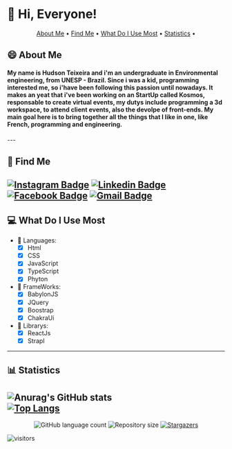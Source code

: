 <h1>👋 Hi, Everyone!</h1>
<p align="center">
 <a href="#-about-me">About Me</a> •
 <a href="#-find-me">Find Me</a> •
 <a href="#-what-do-i-use-most">What Do I Use Most</a> •
 <a href="#-statistics">Statistics</a> •
</p>

## 😄 About Me
<h4>My name is Hudson Teixeira and i'm an undergraduate in Environmental engineering, from UNESP - Brazil. Since i was a kid, programming interested me, so i'have been following this passion until nowadays. It makes an yeat that i've been working on an StartUp called Kosmos, responsable to create virtual events, my dutys include programming a 3d workspace, to attend client events, also the devolpe of front-ends. My main goal here is to bring together all the things that I like in one, like French, programming and engineering.</h4>
---

## 📲 Find Me
[![Instagram Badge](https://img.shields.io/badge/-@hudson_teixeira_-E4405F?style=for-the-badge&logo=instagram&logoColor=white&link=https://www.instagram.com/hudson_teixeira_/)](https://www.instagram.com/hudson_teixeira_/) 
[![Linkedin Badge](https://img.shields.io/badge/-LinkedIn-0077B5?style=for-the-badge&logo=linkedin&logoColor=white&link=https://www.linkedin.com/in/hudson-thadeu-teixeira/)](
https://www.linkedin.com/in/hudson-thadeu-teixeira/) 
[![Facebook Badge](https://img.shields.io/badge/Facebook-1877F2?style=for-the-badge&logo=facebook&logoColor=white&link=https://www.facebook.com/hudson.friend.56/)](https://www.facebook.com/hudson.friend.56/)
[![Gmail Badge](https://img.shields.io/badge/-hudson.thadeu.teixeira@gmail.com-D14836?style=for-the-badge&logo=gmail&logoColor=white&link=mailto:hudson.thadeu.teixeira@gmail.com)](mailto:hudson.thadeu.teixeira@gmail.com)
---

## 💻 What Do I Use Most

- 📕 Languages:
  - [x] Html
  - [x] CSS
  - [x] JavaScript
  - [x] TypeScript
  - [x] Phyton
  
- 📙 FrameWorks:
  - [x] BabylonJS
  - [x] JQuery
  - [x] Boostrap
  - [x] ChakraUi
  
- 📘 Librarys:
  - [x] ReactJs
  - [x] StrapI
---

## 📊 Statistics
![Anurag's GitHub stats](https://github-readme-stats.vercel.app/api?username=hudsontteixeira&show_icons=true&theme=radical)
<br/>
[![Top Langs](https://github-readme-stats.vercel.app/api/top-langs/?username=hudsontteixeira&layout=compact)](https://github.com/anuraghazra/github-readme-stats)
---
<p align="center">
  <img alt="GitHub language count" src="https://img.shields.io/github/languages/count/hudsontteixeira/hudsontteixeira?color=%2304D361">

  <img alt="Repository size" src="https://img.shields.io/github/repo-size/hudsontteixeira/hudsontteixeira ">
    
  <a href="https://github.com/hudsontteixeira/hudsontteixeira/stargazers">
    <img alt="Stargazers" src="https://img.shields.io/github/stars/hudsontteixeira/hudsontteixeira?style=social">
  </a>

![visitors](https://visitor-badge.glitch.me/badge?page_id=hudsontteixeira)

 
</p>

